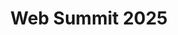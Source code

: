 ---
title: "Web Summit 2025"
startDate: 2025-11-10
location:
  city: "Lisbon"
  country: "Portugal"
url: "https://websummit.com/"
image: "/images/17.png"
featured: true
eventType: ["Web3.0"]
region: "Europe"
---